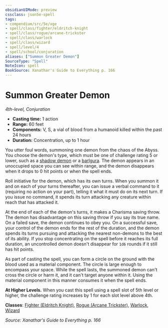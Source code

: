 ```yaml
---
obsidianUIMode: preview
cssclass: json5e-spell
tags:
- compendium/src/5e/xge
- spell/class/fighter/eldritch-knight
- spell/class/rogue/arcane-trickster
- spell/class/warlock
- spell/class/wizard
- spell/level/4
- spell/school/conjuration
aliases: ["Summon Greater Demon"]
SourceType: "Spell"
NoteIcon: spell
BookSource: Xanathar's Guide to Everything p. 166
---
```

# Summon Greater Demon
*4th-level, Conjuration*  

- **Casting time:** 1 action
- **Range:** 60 feet
- **Components:** V, S, a vial of blood from a humanoid killed within the past 24 hours
- **Duration:** Concentration, up to 1 hour

You utter foul words, summoning one demon from the chaos of the Abyss. You choose the demon's type, which must be one of challenge rating 5 or lower, such as a [shadow demon](/2-Mechanics/CLI/bestiary/fiend/shadow-demon.md) or a [barlgura](/2-Mechanics/CLI/bestiary/fiend/barlgura.md). The demon appears in an unoccupied space you can see within range, and the demon disappears when it drops to 0 hit points or when the spell ends.

Roll initiative for the demon, which has its own turns. When you summon it and on each of your turns thereafter, you can issue a verbal command to it (requiring no action on your part), telling it what it must do on its next turn. If you issue no command, it spends its turn attacking any creature within reach that has attacked it.

At the end of each of the demon's turns, it makes a Charisma saving throw. The demon has disadvantage on this saving throw if you say its true name. On a failed save, the demon continues to obey you. On a successful save, your control of the demon ends for the rest of the duration, and the demon spends its turns pursuing and attacking the nearest non-demons to the best of its ability. If you stop concentrating on the spell before it reaches its full duration, an uncontrolled demon doesn't disappear for `1d6` rounds if it still has hit points.

As part of casting the spell, you can form a circle on the ground with the blood used as a material component. The circle is large enough to encompass your space. While the spell lasts, the summoned demon can't cross the circle or harm it, and it can't target anyone within it. Using the material component in this manner consumes it when the spell ends.

**At Higher Levels.** When you cast this spell using a spell slot of 5th level or higher, the challenge rating increases by 1 for each slot level above 4th.

**Classes**: [Fighter (Eldritch Knight)](/2-Mechanics/CLI/classes/fighter-eldritch-knight.md), [Rogue (Arcane Trickster)](/2-Mechanics/CLI/classes/rogue-arcane-trickster.md), [Warlock](/2-Mechanics/CLI/classes/warlock.md), [Wizard](/2-Mechanics/CLI/classes/wizard.md)

*Source: Xanathar's Guide to Everything p. 166*